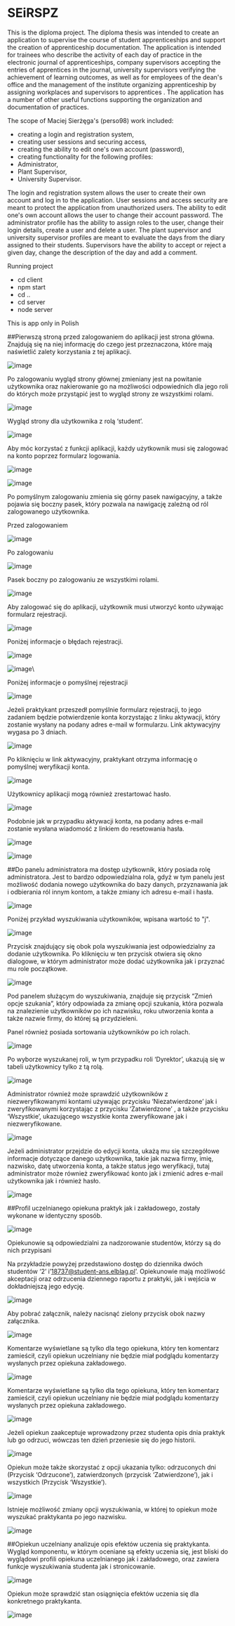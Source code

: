 # SEiRSPZ

This is the diploma project.
The diploma thesis was intended to create an application to supervise the course of student apprenticeships and support the creation of apprenticeship documentation. The application is intended for trainees who describe the activity of each day of practice in the electronic journal of apprenticeships, company supervisors accepting the entries of apprentices in the journal, university supervisors verifying the achievement of learning outcomes, as well as for employees of the dean's office and the management of the institute organizing apprenticeship by assigning workplaces and supervisors to apprentices . The application has a number of other useful functions supporting the organization and documentation of practices.

The scope of Maciej Sierżęga's (perso98) work included:
- creating a login and registration system,
- creating user sessions and securing access,
- creating the ability to edit one's own account (password),
- creating functionality for the following profiles:
- Administrator,
- Plant Supervisor,
- University Supervisor.

The login and registration system allows the user to create their own account and log in to the application.
User sessions and access security are meant to protect the application from unauthorized users.
The ability to edit one's own account allows the user to change their account password.
The administrator profile has the ability to assign roles to the user, change their login details, create a user and delete a user.
The plant supervisor and university supervisor profiles are meant to evaluate the days from the diary assigned to their students. Supervisors have the ability to accept or reject a given day, change the description of the day and add a comment.

Running project
- cd client
- npm start
- cd ..
- cd server
- node server

This is app only in Polish

##Pierwszą stroną przed zalogowaniem do aplikacji jest strona główna. Znajdują się na niej informację do czego jest przeznaczona, które mają naświetlić zalety korzystania z tej aplikacji.

![image](https://user-images.githubusercontent.com/72854881/217893276-8e2e8620-a2cd-4c29-9e74-f29c4178acb6.png)

Po zalogowaniu wygląd strony głównej zmieniany jest na powitanie użytkownika oraz nakierowanie go na możliwości odpowiednich dla jego roli do których może przystąpić jest to wygląd strony ze wszystkimi rolami.

![image](https://user-images.githubusercontent.com/72854881/217893428-42be015c-8b3a-4356-8feb-ec7be0679b7a.png)

Wygląd strony dla użytkownika z rolą ‘student’.

![image](https://user-images.githubusercontent.com/72854881/217893627-0eda11be-9d8e-4f44-bfad-88889a140e9f.png)

Aby móc korzystać z funkcji aplikacji, każdy użytkownik musi się zalogować na konto poprzez formularz logowania.

![image](https://user-images.githubusercontent.com/72854881/217894119-c570f4f4-f0d8-4ca0-967a-87557b069556.png)

![image](https://user-images.githubusercontent.com/72854881/217894167-c52c767a-60a8-4a0d-8f67-312ea2c2196f.png)

Po pomyślnym zalogowaniu zmienia się górny pasek nawigacyjny, a także pojawia się boczny pasek, który pozwala na nawigację zależną od ról zalogowanego użytkownika.

Przed zalogowaniem

![image](https://user-images.githubusercontent.com/72854881/217894266-82acf69c-b14f-4c25-b569-0d5d858efa2f.png)

Po zalogowaniu

![image](https://user-images.githubusercontent.com/72854881/217894326-63f18442-df86-45e4-8583-3e73be1c8c24.png)

Pasek boczny po zalogowaniu ze wszystkimi rolami.

![image](https://user-images.githubusercontent.com/72854881/217894400-cc2d3b44-3c2e-42b9-bad7-521d71d28054.png)

Aby zalogować się do aplikacji, użytkownik musi utworzyć konto używając formularz rejestracji.

![image](https://user-images.githubusercontent.com/72854881/217894600-8e1d53bb-a283-4647-9d8d-14677af9ea47.png)

Poniżej informacje o błędach rejestracji.

![image](https://user-images.githubusercontent.com/72854881/217894651-faf25017-fdf6-450c-87a7-cc79d1d42902.png)

![image](https://user-images.githubusercontent.com/72854881/217894681-ef0ded40-7311-40e6-9b02-a38a1d4421fa.png)\

Poniżej informacje o pomyślnej rejestracji

![image](https://user-images.githubusercontent.com/72854881/217894851-242bc581-3e2d-48fe-8d0d-f3bffe8596cf.png)

Jeżeli praktykant przeszedł pomyślnie formularz rejestracji, to jego zadaniem będzie potwierdzenie konta korzystając z linku aktywacji, który zostanie wysłany na podany adres e-mail w formularzu. Link aktywacyjny wygasa po 3 dniach.

![image](https://user-images.githubusercontent.com/72854881/217894958-7f20159d-e2ca-4586-89c4-3efd31fdf80b.png)

Po kliknięciu w link aktywacyjny, praktykant otrzyma informację o pomyślnej weryfikacji konta.

![image](https://user-images.githubusercontent.com/72854881/217895041-0a96602b-9f62-43f5-87d0-e390c785f6b7.png)

Użytkownicy aplikacji mogą również zrestartować hasło.

![image](https://user-images.githubusercontent.com/72854881/217895113-dbaa31bf-4d2b-4cc4-a1be-1911490ad278.png)

Podobnie jak w przypadku aktywacji konta, na podany adres e-mail zostanie wysłana wiadomość z linkiem do resetowania hasła.

![image](https://user-images.githubusercontent.com/72854881/217895198-e7156595-0fc4-4d1a-a754-3815ca8f1fba.png)

![image](https://user-images.githubusercontent.com/72854881/217895234-c3a3946a-58c1-470a-b6cb-6f4f4ee4c075.png)

##Do panelu administratora ma dostęp użytkownik, który posiada rolę administratora. Jest to bardzo odpowiedzialna rola, gdyż w tym panelu jest możliwość dodania nowego
użytkownika do bazy danych, przyznawania jak i odbierania ról innym kontom, a także zmiany ich adresu e-mail i hasła.

![image](https://user-images.githubusercontent.com/72854881/217895430-de04b44a-9a45-44fc-8244-9c82df08923c.png)

Poniżej przykład wyszukiwania użytkowników, wpisana wartość to "j".

![image](https://user-images.githubusercontent.com/72854881/217895640-5c1fb21d-a11c-41a1-9a60-578c41d5e27f.png)

Przycisk znajdujący się obok pola wyszukiwania jest odpowiedzialny za dodanie użytkownika. Po kliknięciu w ten przycisk otwiera się okno dialogowe, w którym administrator może dodać użytkownika jak i przyznać mu role początkowe.

![image](https://user-images.githubusercontent.com/72854881/217895776-c020f06a-2a44-4318-946a-d322bbfb1faf.png)

Pod panelem służącym do wyszukiwania, znajduje się przycisk “Zmień opcje szukania”, który odpowiada za zmianę opcji szukania, która pozwala na znalezienie użytkowników po ich nazwisku, roku utworzenia konta a także nazwie firmy, do której są przydzieleni.

Panel również posiada sortowania użytkowników po ich rolach.

![image](https://user-images.githubusercontent.com/72854881/217895938-8bf3c367-42e8-4ce1-b716-e0fb5c83a9bb.png)

Po wyborze wyszukanej roli, w tym przypadku roli ‘Dyrektor’, ukazują się w tabeli użytkownicy tylko z tą rolą.

![image](https://user-images.githubusercontent.com/72854881/217896045-933e71a7-103c-449d-89fd-16516e5b2efd.png)

Administrator również może sprawdzić użytkowników z niezweryfikowanymi kontami używając przycisku ‘Niezatwierdzone’ jak i zweryfikowanymi korzystając z przycisku ‘Zatwierdzone’ , a także przycisku ‘Wszystkie’, ukazującego wszystkie konta zweryfikowane jak i niezweryfikowane.

![image](https://user-images.githubusercontent.com/72854881/217896189-4dcfba34-2254-4c61-8ca2-e9af6dc4d574.png)

Jeżeli administrator przejdzie do edycji konta, ukażą mu się szczegółowe informacje dotyczące danego użytkownika, takie jak nazwa firmy, imię, nazwisko, datę utworzenia konta, a także status jego weryfikacji, tutaj administrator może również zweryfikować konto jak i zmienić adres e-mail użytkownika jak i również hasło.

![image](https://user-images.githubusercontent.com/72854881/217896318-0d8b975b-117f-4d4d-8339-d77d7760ef41.png)

##Profil uczelnianego opiekuna praktyk jak i zakładowego, zostały wykonane w identyczny sposób.

![image](https://user-images.githubusercontent.com/72854881/217896388-698b78c4-27e7-44ba-8456-540a6d35360e.png)

Opiekunowie są odpowiedzialni za nadzorowanie studentów, którzy są do nich przypisani

Na przykładzie powyżej przedstawiono dostęp do dziennika dwóch studentów ‘2’ i’18737@student-ans.elblag.pl’. Opiekunowie mają możliwość akceptacji oraz odrzucenia
dziennego raportu z praktyki, jak i wejścia w dokładniejszą jego edycję.

![image](https://user-images.githubusercontent.com/72854881/217896510-f6388eff-6c69-4344-ae05-37c4e68c7d12.png)

Aby pobrać załącznik, należy nacisnąć zielony przycisk obok nazwy załącznika. 

![image](https://user-images.githubusercontent.com/72854881/217896541-7e295b7c-44b5-42e4-b03e-fd9692437877.png)

Komentarze wyświetlane są tylko dla tego opiekuna, który ten komentarz zamieścił, czyli opiekun uczelniany nie będzie miał podglądu komentarzy wysłanych przez opiekuna
zakładowego. 

![image](https://user-images.githubusercontent.com/72854881/217896661-f87a8936-2309-4153-a056-6dc3579d8b1a.png)

Komentarze wyświetlane są tylko dla tego opiekuna, który ten komentarz zamieścił, czyli opiekun uczelniany nie będzie miał podglądu komentarzy wysłanych przez opiekuna
zakładowego. 

![image](https://user-images.githubusercontent.com/72854881/217896900-07fac3f6-7d33-4a11-aafb-5fe45a58b8af.png)

Jeżeli opiekun zaakceptuje wprowadzony przez studenta opis dnia praktyk lub go odrzuci, wówczas ten dzień przeniesie się do jego historii.

![image](https://user-images.githubusercontent.com/72854881/217896955-bb53e927-1107-4017-bcb7-d1a9c4d542fc.png)

Opiekun może także skorzystać z opcji ukazania tylko: odrzuconych dni (Przycisk ‘Odrzucone’), zatwierdzonych (przycisk ‘Zatwierdzone’), jak i wszystkich (Przycisk
‘Wszystkie’). 

![image](https://user-images.githubusercontent.com/72854881/217897167-9eebe78f-f805-4b3f-a8ed-a844208562a8.png)

Istnieje możliwość zmiany opcji wyszukiwania, w której to opiekun może wyszukać praktykanta po jego nazwisku.

![image](https://user-images.githubusercontent.com/72854881/217897277-58ba6ab5-c556-4362-991a-45cca9f60afa.png)

##Opiekun uczelniany analizuje opis efektów uczenia się praktykanta. Wygląd komponentu, w którym oceniane są efekty uczenia się, jest bliski do wyglądowi profili opiekuna uczelnianego jak i zakładowego, oraz zawiera funkcje wyszukiwania studenta jak i stronicowanie.

![image](https://user-images.githubusercontent.com/72854881/217897407-5fe0c522-91fb-4be7-bb10-96a661133e79.png)

Opiekun może sprawdzić stan osiągnięcia efektów uczenia się dla konkretnego praktykanta.

![image](https://user-images.githubusercontent.com/72854881/217897452-772f463d-4bc5-42dd-a703-ba2c3a169fd2.png)

















